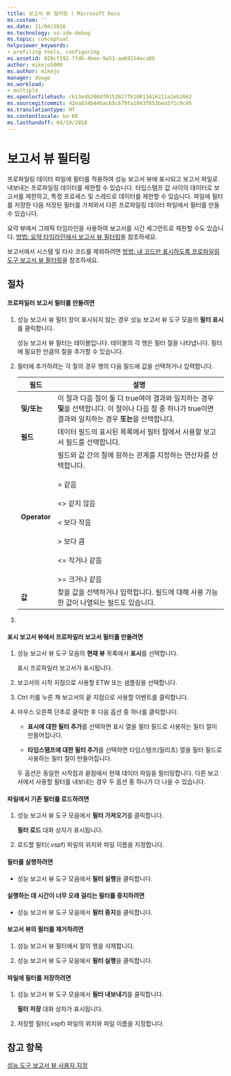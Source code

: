 ```yaml
---
title: 보고서 뷰 필터링 | Microsoft Docs
ms.custom: ''
ms.date: 11/04/2016
ms.technology: vs-ide-debug
ms.topic: conceptual
helpviewer_keywords:
- profiling tools, configuring
ms.assetid: 820cf192-7fd6-4bee-9a51-aa69154aca85
author: mikejo5000
ms.author: mikejo
manager: douge
ms.workload:
- multiple
ms.openlocfilehash: c613e4b200df0153827fb10013416211a2eb2062
ms.sourcegitcommit: 42ea834b446ac65c679fa1043f853bea5f1c9c95
ms.translationtype: HT
ms.contentlocale: ko-KR
ms.lasthandoff: 04/19/2018
---
```

# <a name="filtering-report-views"></a>보고서 뷰 필터링
프로파일링 데이터 파일에 필터를 적용하여 성능 보고서 뷰에 표시되고 보고서 파일로 내보내는 프로파일링 데이터를 제한할 수 있습니다. 타임스탬프 값 사이의 데이터로 보고서를 제한하고, 특정 프로세스 및 스레드로 데이터를 제한할 수 있습니다. 파일에 필터를 저장한 다음 저장된 필터를 가져와서 다른 프로파일링 데이터 파일에서 필터를 만들 수 있습니다.  
  
 요약 뷰에서 그래픽 타임라인을 사용하여 보고서를 시간 세그먼트로 제한할 수도 있습니다. [방법: 요약 타임라인에서 보고서 뷰 필터링](../profiling/how-to-filter-report-views-from-the-summary-timeline.md)을 참조하세요.  
  
 보고서에서 시스템 및 타사 코드를 제외하려면 [방법: 내 코드만 표시하도록 프로파일링 도구 보고서 뷰 필터링](../profiling/how-to-filter-profiling-tools-report-views-to-display-just-my-code.md)을 참조하세요.  
  
## <a name="procedures"></a>절차  
  
#### <a name="to-create-a-profiler-report-filter"></a>프로파일러 보고서 필터를 만들려면  
  
1.  성능 보고서 뷰 필터 창이 표시되지 않는 경우 성능 보고서 뷰 도구 모음의 **필터 표시**를 클릭합니다.  
  
     성능 보고서 뷰 필터는 테이블입니다. 테이블의 각 행은 필터 절을 나타냅니다. 필터에 필요한 만큼의 절을 추가할 수 있습니다.  
  
2.  필터에 추가하려는 각 절의 경우 행의 다음 필드에 값을 선택하거나 입력합니다.  
  
    |필드|설명|  
    |-----------|-----------------|  
    |**및/또는**|이 절과 다음 절이 둘 다 true여야 결과와 일치하는 경우 **및**을 선택합니다. 이 절이나 다음 절 중 하나가 true이면 결과와 일치하는 경우 **또는**을 선택합니다.|  
    |**필드**|데이터 필드의 표시된 목록에서 필터 절에서 사용할 보고서 필드를 선택합니다.|  
    |**Operator**|필드와 값 간의 절에 원하는 관계를 지정하는 연산자를 선택합니다.<br /><br /> =    같음<br /><br /> <>  같지 않음<br /><br /> <    보다 작음<br /><br /> >    보다 큼<br /><br /> <=  작거나 같음<br /><br /> >=  크거나 같음|  
    |**값**|찾을 값을 선택하거나 입력합니다. 필드에 대해 사용 가능한 값이 나열되는 필드도 있습니다.|  
  
3.  
  
#### <a name="to-create-a-profiler-report-filter-from-the-marks-report-view"></a>표시 보고서 뷰에서 프로파일러 보고서 필터를 만들려면  
  
1.  성능 보고서 뷰 도구 모음의 **현재 뷰** 목록에서 **표시**를 선택합니다.  
  
     표시 프로파일러 보고서가 표시됩니다.  
  
2.  보고서의 시작 지점으로 사용할 ETW 또는 샘플링을 선택합니다.  
  
3.  Ctrl 키를 누른 채 보고서의 끝 지점으로 사용할 이벤트를 클릭합니다.  
  
4.  마우스 오른쪽 단추로 클릭한 후 다음 옵션 중 하나를 클릭합니다.  
  
    -   **표시에 대한 필터 추가**를 선택하면 표시 열을 필터 필드로 사용하는 필터 절이 만들어집니다.  
  
    -   **타임스탬프에 대한 필터 추가**를 선택하면 타임스탬프(밀리초) 열을 필터 필드로 사용하는 필터 절이 만들어집니다.  
  
     두 옵션은 동일한 시작점과 끝점에서 현재 데이터 파일을 필터링합니다. 다른 보고서에서 사용할 필터를 내보내는 경우 두 옵션 중 하나가 더 나을 수 있습니다.  
  
#### <a name="to-load-an-existing-filter-from-a-file"></a>파일에서 기존 필터를 로드하려면  
  
1.  성능 보고서 뷰 도구 모음에서 **필터 가져오기**를 클릭합니다.  
  
     **필터 로드** 대화 상자가 표시됩니다.  
  
2.  로드할 필터(.vspf) 파일의 위치와 파일 이름을 지정합니다.  
  
#### <a name="to-execute-a-filter"></a>필터를 실행하려면  
  
-   성능 보고서 뷰 도구 모음에서 **필터 실행**을 클릭합니다.  
  
#### <a name="to-stop-a-filter-that-is-taking-too-long-to-execute"></a>실행하는 데 시간이 너무 오래 걸리는 필터를 중지하려면  
  
-   성능 보고서 뷰 도구 모음에서 **필터 중지**를 클릭합니다.  
  
#### <a name="to-remove-a-filter-on-a-report-view"></a>보고서 뷰의 필터를 제거하려면  
  
1.  성능 보고서 뷰 필터에서 절의 행을 삭제합니다.  
  
2.  성능 보고서 뷰 도구 모음에서 **필터 실행**을 클릭합니다.  
  
#### <a name="to-save-a-filter-to-a-file"></a>파일에 필터를 저장하려면  
  
1.  성능 보고서 뷰 도구 모음에서 **필터 내보내기**를 클릭합니다.  
  
     **필터 저장** 대화 상자가 표시됩니다.  
  
2.  저장할 필터(.vspf) 파일의 위치와 파일 이름을 지정합니다.  
  
## <a name="see-also"></a>참고 항목  
 [성능 도구 보고서 뷰 사용자 지정](../profiling/customizing-performance-tools-report-views.md)